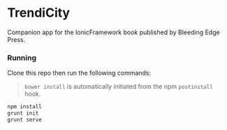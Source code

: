 TrendiCity
==================

Companion app for the IonicFramework book published by Bleeding Edge Press.

### Running
Clone this repo then run the following commands:

> `bower install` is automatically initiated from the npm `postinstall` hook.

```sh
npm install
grunt init
grunt serve
```
